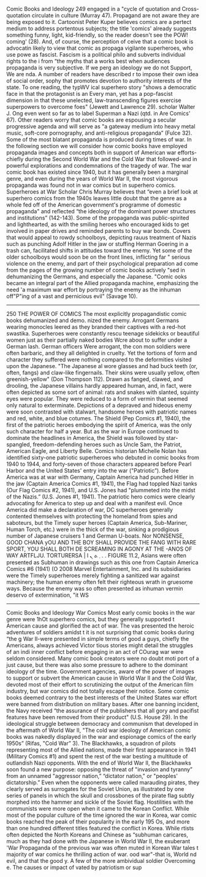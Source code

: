 ﻿Comic Books and ldeology 249
engaged in a "cycle of quotation and Cross-quotation circulate in culture (Murray 47). Propagand are not aware they are being exposed to it. Cartoonist Peter Kuper believes comics are a pertect medium to address portentous subjects; the title 'comics' already suggests something funny, light, kid-friendly, so the reader doesn't see the POW! coming' (28).
And, of course, the perception of ceive that a comic book is advocatin likely to view that comic as propaga vigilante superheroes, who use powe as fascist. Fascism is a political philo and subverts individual rights to the i
from “the myths that a works best when audiences
propaganda is very subjective. If we perg an ideology we do not Support, We are nda. A number of readers have described r to impose their own idea of social order, sophy that promotes devotion to authority
interests of the state. To one reading, the typWV ical superhero story "shows a democratic face in that the protagonist is an Every
man, yet has a pop-fascist dimension in that these unelected, law-transcending figures exercise superpowers to overcome foes" (Jewett and Lawrence 29). scholar Walter J. Ong even went so far as to label Superman a Nazi (qtd. in Are Comics' 67). Other readers worry that comic books are espousing a secular progressive agenda and will serve as "a gateway medium into heavy metal music, soft-core pornography, and anti-religious propaganda” (Fulce 32).
Some of the most blatant propaganda is produced during times of war. In the following section we will consider how comic books have employed propaganda images and concepts both in support of American war efforts-chiefly during the Second World War and the Cold War that followed-and in powerful explorations and condemnations of the tragedy of war. The war comic book has existed since 1940, but it has generally been a marginal genre, and even during
the years of World War II, the most vigorous propaganda was found not in war comics but in superhero comics.
Superheroes at War
Scholar Chris Murray believes that “even a brief look at superhero comics from
the 1940s leaves little doubt that the genre as a whole fed off of the American
government's programme of domestic propaganda" and reflected “the ideology
of the dominant power structures and institutions” (142-143). Some of the
propaganda was public-spirited and lighthearted, as with the smiling heroes
who encouraged kids to get involved in paper drives and reminded parents to
buy war bonds. Covers that would appeal to rowdy schoolboys, depicting rauus treatment of Nazis such as punching Adolf Hitler in the jaw or stuffing Herman Goering in a trash can, facilitated shifts in attitudes toward the enemy. Yet some of the older schoolboys would soon be on the front lines, inflicting far " serious violence on the enemy, and part of their psychological preparation ad come from the pages of the growing number of comic books actively "sed in dehumanizing the Germans, and especially the Japanese. "Comic ooks became an integral part of the Allied propaganda machine, emphasizing the need 'a maximum war effort by portraying the enemy as the inhuman off"P"ing of a vast and pernicious evil" (Savage 10).
________________
250 THE POWER OF COMICS
The most explicitly propagandistic comic books dehumanized and demo. nized the enemy. Arrogant Germans wearing monocles leered as they branded their captives with a red-hot swastika. Superheroes were constantly rescu teenage sidekicks or beautiful women just as their partially naked bodies Wcre about to suffer under a German lash. German officers Were arrogant, the con mon soldiers were often barbaric, and they all delighted in cruelty. Yet the tortions of form and character they suffered were nothing compared to the deformities visited upon the Japanese. "The Japanese al wore glasses and had buck teeth (or, often, fangs) and claw-like fingernails. Their skins were usually yellow, often greenish-yellow" (Don Thompson 112). Drawn as fanged, clawed, and drooling, the Japanese villains hardly appeared human, and, in fact, were often depicted as some sort of animal: rats and snakes with slanted, squinty eyes were popular. They were reduced to a form of vermin that seemed only natural to exterminate.
Depictions of a depraved and hideous enemy were soon contrasted with stalwart, handsome heroes with patriotic names and red, white, and blue cotumes. The Shield (Pep Comics #1, 1940), the first of the patriotic heroes embodying the spirit of America, was the only such character for half a year. But as the war in Europe continued to dominate the headlines in America, the Shield was followed by star-spangled, freedom-defending heroes such as Uncle Sam, the Patriot, American Eagle, and Liberty Belle. Comics historian Michelle Nolan has identified sixty-one patriotic superheroes who debuted in comic books from 1940 to 1944, and forty-seven of those characters appeared before Pearl Harbor and the United States' entry into the war ("Patriotic”). Before America was at war with Germany, Captain America had punched Hitler in the jaw (Captain America Comics #1, 1941), the Flag had toppled Nazi tanks (Our Flag Comics #2, 1941), and U.S. Jones had "plummeted into the midst of the Nazis.” (U.S. Jones #1, 1941). The patriotic hero comics were clearly advocating for America to step up and deal with a manifest evil. Once America did make a declaration of war, DC superheroes generally contented themselves with protecting the homeland from spies and saboteurs, but the Timely super
heroes (Captain America, Sub-Mariner, Human Torch, etc.) were in the thick of the war, sinking a prodigious number of Japanese cruisers 1 and German U-boats. Nor
NONSENSE, GOOD CHANA yOU AND THE BOY SHALL PROVIDE THE FANG
WITH RARE SPORT, YOU SHALL BOTH DE SCREAMING IN
AGONY AT THE
-ANOS OF WAY ARTFLJU.
TORTURERSA
|
l ܂ ܬ ܢ .
.
FIGURE 11.2, Asians were often presented as Subhuman in
drawings such as this one from Captain America Comics #6 (1941) (O 2008 Marvel Entertainment, Inc. and its subsidiaries
were the Timely superheroes merely fighting a sanitized war against machinery; the human enemy often felt their righteous wrath in gruesome ways. Because the enemy was so often presented as inhuman vermin deservo of extermination, "it WS
 
 
 
 
 
 
 
 
 
 
 
 
 
________________
Comic Books and Ideology
War Comics
Most early comic books in the war genre were 1hOt superhero comics, but they generally supported t American cause and glorified the act of war. The vas presented the heroic adventures of soldiers amidst t it is not surprising that comic books during “the g War II-were presented in simple terms of good a guys, chiefly the Americans, always achieved Victor tious stories might detail the struggles of an indi inner conflict before engaging in an act of COurag war were seldom considered.
Many comic book creators were no doubt moti port of a just cause, but there was also some pressure to adhere to the dominant ideology of the time. Government agencies, aware of the power of images to support or subvert the American cause in World War II and the Cold War, devoted most of their effort to scrutinizing the output of the American film industry, but war comics did not totally escape their notice. Some comic books deemed contrary to the best interests of the United States war effort were banned from distribution on military bases. After one banning incident, the Navy received “the assurance of the publishers that all gory and pacifist features have been removed from their product" (U.S. House 29).
In the ideological struggle between democracy and communism that developed in the aftermath of World War II, "The cold war ideology of American comic books was nakedly displayed in the war and espionage comics of the early 1950s” (Rifas, "Cold War” 3). The Blackhawks, a squadron of pilots representing most of the Allied nations, made their first appearance in 1941 (Military Comics #1) and spent the rest of the war besting a multitude of outlandish Nazi opponents. With the end of World War II, the Blackhawks soon found a new purpose: opposing the threat of "invasion and tyranny” from an unnamed "aggressor nation,” “dictator nation," or "peoples' dictatorship.” Even when the opponents were called marauding pirates, they clearly served as surrogates for the Soviet Union, as illustrated by one series of panels in which the skull and crossbones of the pirate flag subtly morphed into the hammer and sickle of the Soviet flag.
Hostilities with the communists were more open when it came to the Korean Conflict. While most of the popular culture of the time ignored the war in Korea, war comic books reached the peak of their popularity in the early 195 Os, and more than one hundred different titles featured the conflict in Korea. While rtists often depicted the North Koreans and Chinese as “subhuman caricares, much as they had done with the Japanese in World War II, the exuberant 'War Propaganda of the previous war was often muted in Korean War tales
t majority of war comics he thrilling action of war. ood war"-that is, World nd evil, and that the good y. A few of the more ambividual soldier Overcoming e. The causes or impact of
vated by patriotism or sup
